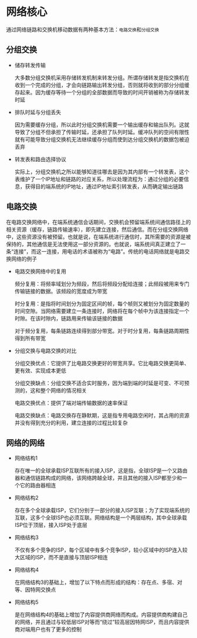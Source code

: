 # 网络核心

通过网络链路和交换机移动数据有两种基本方法：`电路交换`和`分组交换`

## 分组交换

- 储存转发传输

    大多数分组交换机采用存储转发机制来转发分组。所谓存储转发是指交换机在收到一个完成的分组，才会向链路输出转发分组，否则就将收到的部分分组缓存起来。因为缓存等待一个分组的全部数据而导致的时间开销被称为存储转发时延

- 排队时延与分组丢失

    因为需要缓存分组，所以此时分组交换机需要一个输出缓存和输出队列。这就导致了分组不但承担了传输时延，还承担了队列时延。缓冲队列的空间有限性就有可能导致分组交换机无法继续缓存分组而使到达分组交换机的数据包被迫丢弃

- 转发表和路由选择协议

    实际上，分组交换机之所以能够知道往哪去是因为其内部有一个转发表，这个表维护了一个IP地址和链路的对应关系，所以处理流程为：通过分组的必要信息，获得目的端系统的IP地址，通过IP地址索引转发表，从而确定输出链路

## 电路交换

在电路交换网络中，在端系统通信会话期间，交换机会预留端系统间通信路径上的相关资源（缓存，链路传输速率），即先建立连接，然后通信。而在分组交换网络中，这些资源没有被预留。也就是说，在端系统进行通信时，其所需要的资源是被保持的，其他通信是无法使用这一部分资源的。也就说，端系统间真正建立了一条“连接”，而这一连接，用电话的术语被称为“电路”。传统的电话网络就是电路交换网络的例子

- 电路交换网络中的复用

    频分复用：将频率域划分为频段，然后将频段分配给连接；此频段被用来专门传输链接的数据。该频段的宽度成为带宽

    时分复用：是指将时间划分为固定区间的帧，每个帧则又被划分为固定数量的时间空隙。当网络需要建立一条连接时，网络将在每个帧中为该连接指定一个时隙。在该时隙内，链路用来传输该链接的数据

    对于频分复用，每条链路连续得到部分带宽。对于时分复用，每条链路周期性得到所有带宽

- 分组交换与电路交换的对比

    分组交换优点：它提供了比电路交换更好的带宽共享。它比电路交换更简单、更有效、实现成本更低

    分组交换缺点：分组交换不适合实时服务，因为端到端的时延是可变、不可预测的，这和整个网络的情况相关
    
    电路交换优点：提供了端对端传输数据的速率保证
    
    电路交换缺点：电路交换存在静默期，这是指专用电路空闲时，其占用的资源并没有得到充分的利用，建立连接的过程比较复杂

## 网络的网络

- 网络结构1

    存在唯一的全球承载ISP互联所有的接入ISP，这是指，全球ISP是一个又路由器和通信链路构成的网络，该网络跨越全球，并且其他的接入ISP都至少和一个它的路由器相连

- 网络结构2

    存在多个全球承载ISP，它们分别于一部分的接入ISP互联；为了实现端系统的互联，这多个全球ISP也必须互联。网络结构是一个两层结构，其中全球承载ISP位于顶层，接入ISP处于底层

- 网络结构3

    不仅有多个竞争的ISP，每个区域中有多个竞争ISP，较小区域中的ISP连入较大区域的ISP，而不是直接与顶层ISP相连

- 网络结构4

    在网络结构3的基础上，增加了以下特点而形成的结构：存在点、多宿、对等、因特网交换点

- 网络结构5

    是在网络结构4的基础上增加了内容提供商网络而构成。内容提供商构建自己的网络，并且通过与较低层ISP对等而“绕过”较高层因特网ISP，而且内容提供商对端用户也有了更多的控制
